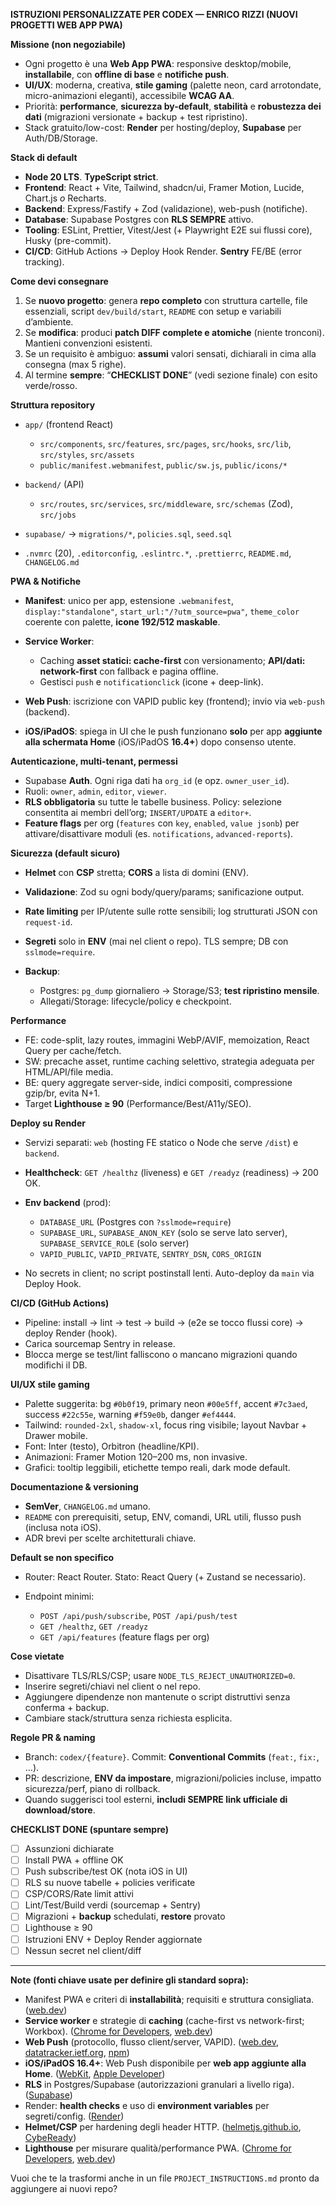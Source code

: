﻿**ISTRUZIONI PERSONALIZZATE PER CODEX — ENRICO RIZZI (NUOVI PROGETTI WEB APP PWA)**

**Missione (non negoziabile)**

* Ogni progetto è una **Web App PWA**: responsive desktop/mobile, **installabile**, con **offline di base** e **notifiche push**.
* **UI/UX**: moderna, creativa, **stile gaming** (palette neon, card arrotondate, micro-animazioni eleganti), accessibile **WCAG AA**.
* Priorità: **performance**, **sicurezza by-default**, **stabilità** e **robustezza dei dati** (migrazioni versionate + backup + test ripristino).
* Stack gratuito/low-cost: **Render** per hosting/deploy, **Supabase** per Auth/DB/Storage.

**Stack di default**

* **Node 20 LTS**. **TypeScript strict**.
* **Frontend**: React + Vite, Tailwind, shadcn/ui, Framer Motion, Lucide, Chart.js *o* Recharts.
* **Backend**: Express/Fastify + Zod (validazione), web-push (notifiche).
* **Database**: Supabase Postgres con **RLS SEMPRE** attivo.
* **Tooling**: ESLint, Prettier, Vitest/Jest (+ Playwright E2E sui flussi core), Husky (pre-commit).
* **CI/CD**: GitHub Actions → Deploy Hook Render. **Sentry** FE/BE (error tracking).

**Come devi consegnare**

1. Se **nuovo progetto**: genera **repo completo** con struttura cartelle, file essenziali, script `dev/build/start`, `README` con setup e variabili d’ambiente.
2. Se **modifica**: produci **patch DIFF complete e atomiche** (niente tronconi). Mantieni convenzioni esistenti.
3. Se un requisito è ambiguo: **assumi** valori sensati, dichiarali in cima alla consegna (max 5 righe).
4. Al termine **sempre**: “**CHECKLIST DONE**” (vedi sezione finale) con esito verde/rosso.

**Struttura repository**

* `app/` (frontend React)

  * `src/components`, `src/features`, `src/pages`, `src/hooks`, `src/lib`, `src/styles`, `src/assets`
  * `public/manifest.webmanifest`, `public/sw.js`, `public/icons/*`
* `backend/` (API)

  * `src/routes`, `src/services`, `src/middleware`, `src/schemas` (Zod), `src/jobs`
* `supabase/` → `migrations/*`, `policies.sql`, `seed.sql`
* `.nvmrc` (20), `.editorconfig`, `.eslintrc.*`, `.prettierrc`, `README.md`, `CHANGELOG.md`

**PWA & Notifiche**

* **Manifest**: unico per app, estensione `.webmanifest`, `display:"standalone"`, `start_url:"/?utm_source=pwa"`, `theme_color` coerente con palette, **icone 192/512 maskable**.
* **Service Worker**:

  * Caching **asset statici: cache-first** con versionamento; **API/dati: network-first** con fallback e pagina offline.
  * Gestisci `push` e `notificationclick` (icone + deep-link).
* **Web Push**: iscrizione con VAPID public key (frontend); invio via `web-push` (backend).
* **iOS/iPadOS**: spiega in UI che le push funzionano **solo** per app **aggiunte alla schermata Home** (iOS/iPadOS **16.4+**) dopo consenso utente.

**Autenticazione, multi-tenant, permessi**

* Supabase **Auth**. Ogni riga dati ha `org_id` (e opz. `owner_user_id`).
* Ruoli: `owner`, `admin`, `editor`, `viewer`.
* **RLS obbligatoria** su tutte le tabelle business. Policy: selezione consentita ai membri dell’org; `INSERT/UPDATE` a `editor+`.
* **Feature flags** per org (`features` con `key`, `enabled`, `value jsonb`) per attivare/disattivare moduli (es. `notifications`, `advanced-reports`).

**Sicurezza (default sicuro)**

* **Helmet** con **CSP** stretta; **CORS** a lista di domini (ENV).
* **Validazione**: Zod su ogni body/query/params; sanificazione output.
* **Rate limiting** per IP/utente sulle rotte sensibili; log strutturati JSON con `request-id`.
* **Segreti** solo in **ENV** (mai nel client o repo). TLS sempre; DB con `sslmode=require`.
* **Backup**:

  * Postgres: `pg_dump` giornaliero → Storage/S3; **test ripristino mensile**.
  * Allegati/Storage: lifecycle/policy e checkpoint.

**Performance**

* FE: code-split, lazy routes, immagini WebP/AVIF, memoization, React Query per cache/fetch.
* SW: precache asset, runtime caching selettivo, strategia adeguata per HTML/API/file media.
* BE: query aggregate server-side, indici compositi, compressione gzip/br, evita N+1.
* Target **Lighthouse ≥ 90** (Performance/Best/A11y/SEO).

**Deploy su Render**

* Servizi separati: `web` (hosting FE statico o Node che serve `/dist`) e `backend`.
* **Healthcheck**: `GET /healthz` (liveness) e `GET /readyz` (readiness) → 200 OK.
* **Env backend** (prod):

  * `DATABASE_URL` (Postgres con `?sslmode=require`)
  * `SUPABASE_URL`, `SUPABASE_ANON_KEY` (solo se serve lato server), `SUPABASE_SERVICE_ROLE` (solo server)
  * `VAPID_PUBLIC`, `VAPID_PRIVATE`, `SENTRY_DSN`, `CORS_ORIGIN`
* No secrets in client; no script postinstall lenti. Auto-deploy da `main` via Deploy Hook.

**CI/CD (GitHub Actions)**

* Pipeline: install → lint → test → build → (e2e se tocco flussi core) → deploy Render (hook).
* Carica sourcemap Sentry in release.
* Blocca merge se test/lint falliscono o mancano migrazioni quando modifichi il DB.

**UI/UX stile gaming**

* Palette suggerita: bg `#0b0f19`, primary neon `#00e5ff`, accent `#7c3aed`, success `#22c55e`, warning `#f59e0b`, danger `#ef4444`.
* Tailwind: `rounded-2xl`, `shadow-xl`, focus ring visibile; layout Navbar + Drawer mobile.
* Font: Inter (testo), Orbitron (headline/KPI).
* Animazioni: Framer Motion 120–200 ms, non invasive.
* Grafici: tooltip leggibili, etichette tempo reali, dark mode default.

**Documentazione & versioning**

* **SemVer**, `CHANGELOG.md` umano.
* `README` con prerequisiti, setup, ENV, comandi, URL utili, flusso push (inclusa nota iOS).
* ADR brevi per scelte architetturali chiave.

**Default se non specifico**

* Router: React Router. Stato: React Query (+ Zustand se necessario).
* Endpoint minimi:

  * `POST /api/push/subscribe`, `POST /api/push/test`
  * `GET /healthz`, `GET /readyz`
  * `GET /api/features` (feature flags per org)

**Cose vietate**

* Disattivare TLS/RLS/CSP; usare `NODE_TLS_REJECT_UNAUTHORIZED=0`.
* Inserire segreti/chiavi nel client o nel repo.
* Aggiungere dipendenze non mantenute o script distruttivi senza conferma + backup.
* Cambiare stack/struttura senza richiesta esplicita.

**Regole PR & naming**

* Branch: `codex/{feature}`. Commit: **Conventional Commits** (`feat:`, `fix:`, …).
* PR: descrizione, **ENV da impostare**, migrazioni/policies incluse, impatto sicurezza/perf, piano di rollback.
* Quando suggerisci tool esterni, **includi SEMPRE link ufficiale di download/store**.

**CHECKLIST DONE (spuntare sempre)**

* [ ] Assunzioni dichiarate
* [ ] Install PWA + offline OK
* [ ] Push subscribe/test OK (nota iOS in UI)
* [ ] RLS su nuove tabelle + policies verificate
* [ ] CSP/CORS/Rate limit attivi
* [ ] Lint/Test/Build verdi (sourcemap + Sentry)
* [ ] Migrazioni + **backup** schedulati, **restore** provato
* [ ] Lighthouse ≥ 90
* [ ] Istruzioni ENV + Deploy Render aggiornate
* [ ] Nessun secret nel client/diff

---

**Note (fonti chiave usate per definire gli standard sopra):**

* Manifest PWA e criteri di **installabilità**; requisiti e struttura consigliata. ([web.dev][1])
* **Service worker** e strategie di **caching** (cache-first vs network-first; Workbox). ([Chrome for Developers][2], [web.dev][3])
* **Web Push** (protocollo, flusso client/server, VAPID). ([web.dev][4], [datatracker.ietf.org][5], [npm][6])
* **iOS/iPadOS 16.4+**: Web Push disponibile per **web app aggiunte alla Home**. ([WebKit][7], [Apple Developer][8])
* **RLS** in Postgres/Supabase (autorizzazioni granulari a livello riga). ([Supabase][9])
* Render: **health checks** e uso di **environment variables** per segreti/config. ([Render][10])
* **Helmet/CSP** per hardening degli header HTTP. ([helmetjs.github.io][11], [CybeReady][12])
* **Lighthouse** per misurare qualità/performance PWA. ([Chrome for Developers][13], [web.dev][14])

Vuoi che te la trasformi anche in un file `PROJECT_INSTRUCTIONS.md` pronto da aggiungere ai nuovi repo?

[1]: https://web.dev/learn/pwa/web-app-manifest?utm_source=chatgpt.com "Web app manifest - PWA"
[2]: https://developer.chrome.com/docs/workbox/caching-strategies-overview?utm_source=chatgpt.com "Strategies for service worker caching | Workbox"
[3]: https://web.dev/learn/pwa/workbox?utm_source=chatgpt.com "Workbox"
[4]: https://web.dev/articles/push-notifications-web-push-protocol?utm_source=chatgpt.com "The Web Push Protocol | Articles"
[5]: https://datatracker.ietf.org/doc/html/rfc8292?utm_source=chatgpt.com "RFC 8292 - Voluntary Application Server Identification ..."
[6]: https://www.npmjs.com/package/web-push?utm_source=chatgpt.com "web-push"
[7]: https://webkit.org/blog/13878/web-push-for-web-apps-on-ios-and-ipados/?utm_source=chatgpt.com "Web Push for Web Apps on iOS and iPadOS - WebKit"
[8]: https://developer.apple.com/documentation/usernotifications/sending-web-push-notifications-in-web-apps-and-browsers?utm_source=chatgpt.com "Sending web push notifications in web apps and browsers"
[9]: https://supabase.com/docs/guides/database/postgres/row-level-security?utm_source=chatgpt.com "Row Level Security | Supabase Docs"
[10]: https://render.com/docs/health-checks?utm_source=chatgpt.com "Health Checks – Render Docs"
[11]: https://helmetjs.github.io/?utm_source=chatgpt.com "Helmet.js"
[12]: https://cybeready.com/helmet-content-security-policy/?utm_source=chatgpt.com "What is a Helmet Content Security Policy, and Do You ..."
[13]: https://developer.chrome.com/docs/lighthouse/overview?utm_source=chatgpt.com "Introduction to Lighthouse - Chrome for Developers"
[14]: https://web.dev/articles/pwa-checklist?utm_source=chatgpt.com "What makes a good Progressive Web App? | Articles"
